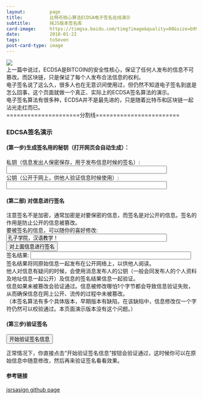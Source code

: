 ```yaml
---
layout:         page
title:          比特币核心算法ECDSA电子签名在线演示
subtitle:       纯JS版本签名库
card-image:     https://timgsa.baidu.com/timg?image&quality=80&size=b9999_10000&sec=1516271087446&di=b7e915316b121a2301e2dc786c16a8d1&imgtype=0&src=http%3A%2F%2Fimg.mp.itc.cn%2Fq_mini%2Cc_zoom%2Cw_640%2Fupload%2F20170809%2F2fb6e062e1f54d5897b44766fdfecd80_th.jpg
date:           2018-01-22
tags:           toSeven
post-card-type: image
---
```

<script language="JavaScript" type="text/javascript" src="https://kjur.github.io/jsrsasign/jsrsasign-all-min.js"></script>
![](https://timgsa.baidu.com/timg?image&quality=80&size=b9999_10000&sec=1516271087446&di=b7e915316b121a2301e2dc786c16a8d1&imgtype=0&src=http%3A%2F%2Fimg.mp.itc.cn%2Fq_mini%2Cc_zoom%2Cw_640%2Fupload%2F20170809%2F2fb6e062e1f54d5897b44766fdfecd80_th.jpg)  
上一篇中说过，ECDSA是BITCOIN的安全性核心，保证了任何人发布的信息不可篡改。而区块链，只是保证了每个人发布合法信息的权利。  
电子签名说了这么久，很多人也在无意识间使用过，但仍然不知道电子签名到底是怎么回事，这个页面就做一个真正、实际上的ECDSA签名算法的演示。  
电子签名算法有很多种，ECDSA并不是最先进的，只是随着比特币和区块链一起沾光走红而已。  
=====================分割线========================
<script language="JavaScript" type="text/javascript">
function doGenerate() {
  var f1 = document.form1;
  var curve = f1.curve1.value;
  var ec = new KJUR.crypto.ECDSA({"curve": curve});
  var keypair = ec.generateKeyPairHex();
  f1.prvkey1.value = keypair.ecprvhex;
  f1.pubkey1.value = keypair.ecpubhex;
}
function doSign() {
  var f1 = document.form1;
  var prvkey = f1.prvkey1.value;
  var curve = f1.curve1.value;
  var sigalg = f1.sigalg1.value;
  var msg1 = f1.msg1.value;
  var sig = new KJUR.crypto.Signature({"alg": sigalg});
  sig.init({d: prvkey, curve: curve});
  sig.updateString(msg1);
  var sigValueHex = sig.sign();
  f1.sigval1.value = sigValueHex;
}
function doVerify() {
  var f1 = document.form1;
  var pubkey = f1.pubkey1.value;
  var curve = f1.curve1.value;
  var sigalg = f1.sigalg1.value;
  var msg1 = f1.msg1.value;
  var sigval = f1.sigval1.value;
  var sig = new KJUR.crypto.Signature({"alg": sigalg, "prov": "cryptojs/jsrsa"});
  sig.init({xy: pubkey, curve: curve});
  sig.updateString(msg1);
  var result = sig.verify(sigval);
  if (result) {
    alert("有效的ECDSA签名，信息确认为正确发布人签署！");
  } else {
    alert("无效的ECDSA签名，原始信息或者签名信息被修改过！");
  }
}
</script>
### EDCSA签名演示
#### (第一步)生成签名用的秘钥（打开网页会自动生成）：
<form name="form1">
<select name="curve1" style="display:none;">
<option value="secp256r1">secp256r1 (= NIST P-256, P-256, prime256v1)
<option value="secp256k1">secp256k1
<option value="secp384r1" selected>secp384r1 (= NIST P-384, P-384)
</select>
<input type="button" value="generate EC key pair" onClick="doGenerate();"  style="display:none;"/>
私钥（信息发出人保密保存，用于发布信息时候的签名）: <input type="text" name="prvkey1" value="" size="50"/><br/>
公钥（公开于网上，供他人验证信息时候使用）: <input type="text" name="pubkey1" value="" size="50"/><br/>

<h4>(第二部) 对信息进行签名</h4>
注意签名不是加密，通常加密是对要保密的信息，而签名是对公开的信息。签名的作用是防止公开的信息被篡改。<br/>
<select name="sigalg1" style="display:none;" >
<option value="SHA256withECDSA" selected>SHA256withECDSA
<option value="SHA1withECDSA">SHA1withECDSA
</select>
要被签名的信息，可以随你的喜好修改: <br/>
<input type="text" name="msg1" value="孔子学院，汉语教学！" size="50"/><br/>
<input type="button" value="对上面信息进行签名" onClick="doSign();"/><br/>
签名结果: <input type="text" name="sigval1" value="" size="50"/><br/>
签名结果将同原始信息一起发布在公开网络上，以供他人阅读。<br/>
他人对信息有疑问的时候，会使用消息发布人的公钥（一般会同发布人的个人资料及地址信息一起公开）及信息的签名结果信息一起验证。<br/>
信息如果未被篡改会验证通过。信息被修改哪怕1个字节都会导致信息验证失败，从而确保信息在网上公开、流传的过程中未被篡改。<br/>
（本签名算法有多个具体版本，早期版本有缺陷，在该缺陷中，信息修改仅一个字符仍然可以校验通过。本页面演示版本没有这个问题。）

<h4>(第三步)验证签名</h4>
<input type="button" value="开始验证签名信息" onClick="doVerify();"/>

正常情况下，你直接点击“开始验证签名信息”按钮会验证通过，这时候你可以在原始信息中随意修改，然后再来验证签名看看效果。
<script>
doGenerate();
</script>	




<h4>参考链接</h4>
<a href="https://github.com/kjur/jsrsasign">jsrsasign github page</a>  



























